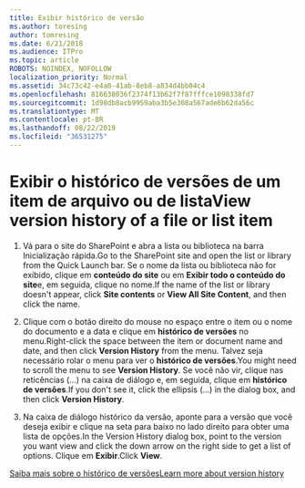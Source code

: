 ```yaml
---
title: Exibir histórico de versão
ms.author: toresing
author: tomresing
ms.date: 6/21/2018
ms.audience: ITPro
ms.topic: article
ROBOTS: NOINDEX, NOFOLLOW
localization_priority: Normal
ms.assetid: 34c73c42-e4a0-41ab-8eb8-a834d4bb04c4
ms.openlocfilehash: 816638036f2374f13b62f7f87fffce1090338fd7
ms.sourcegitcommit: 1d98db8acb9959aba3b5e308a567ade6b62da56c
ms.translationtype: MT
ms.contentlocale: pt-BR
ms.lasthandoff: 08/22/2019
ms.locfileid: "36531275"
---
```

# <a name="view-version-history-of-a-file-or-list-item"></a><span data-ttu-id="23f34-102">Exibir o histórico de versões de um item de arquivo ou de lista</span><span class="sxs-lookup"><span data-stu-id="23f34-102">View version history of a file or list item</span></span>

1. <span data-ttu-id="23f34-103">Vá para o site do SharePoint e abra a lista ou biblioteca na barra Inicialização rápida.</span><span class="sxs-lookup"><span data-stu-id="23f34-103">Go to the SharePoint site and open the list or library from the Quick Launch bar.</span></span> <span data-ttu-id="23f34-104">Se o nome da lista ou biblioteca não for exibido, clique em **conteúdo do site** ou em **Exibir todo o conteúdo do site**e, em seguida, clique no nome.</span><span class="sxs-lookup"><span data-stu-id="23f34-104">If the name of the list or library doesn't appear, click **Site contents** or **View All Site Content**, and then click the name.</span></span>
    
2. <span data-ttu-id="23f34-105">Clique com o botão direito do mouse no espaço entre o item ou o nome do documento e a data e clique em **histórico de versões** no menu.</span><span class="sxs-lookup"><span data-stu-id="23f34-105">Right-click the space between the item or document name and date, and then click **Version History** from the menu.</span></span> <span data-ttu-id="23f34-106">Talvez seja necessário rolar o menu para ver o **histórico de versões**.</span><span class="sxs-lookup"><span data-stu-id="23f34-106">You might need to scroll the menu to see **Version History**.</span></span> <span data-ttu-id="23f34-107">Se você não vir, clique nas reticências (...) na caixa de diálogo e, em seguida, clique em **histórico de versões**.</span><span class="sxs-lookup"><span data-stu-id="23f34-107">If you don't see it, click the ellipsis (...) in the dialog box, and then click **Version History**.</span></span>
    
3. <span data-ttu-id="23f34-108">Na caixa de diálogo histórico da versão, aponte para a versão que você deseja exibir e clique na seta para baixo no lado direito para obter uma lista de opções.</span><span class="sxs-lookup"><span data-stu-id="23f34-108">In the Version History dialog box, point to the version you want view and click the down arrow on the right side to get a list of options.</span></span> <span data-ttu-id="23f34-109">Clique em **Exibir**.</span><span class="sxs-lookup"><span data-stu-id="23f34-109">Click **View**.</span></span>
    
[<span data-ttu-id="23f34-110">Saiba mais sobre o histórico de versões</span><span class="sxs-lookup"><span data-stu-id="23f34-110">Learn more about version history</span></span>](https://go.microsoft.com/fwlink/?linkid=875709)
  

